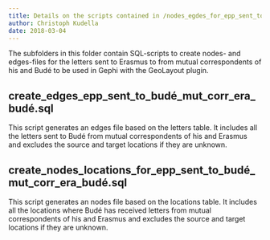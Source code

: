 ```yaml
---
title: Details on the scripts contained in /nodes_egdes_for_epp_sent_to_budé_mut_corr_era_budé/
author: Christoph Kudella
date: 2018-03-04
---
```

The subfolders in this folder contain SQL-scripts to create nodes- and edges-files for the letters sent to Erasmus to from mutual correspondents of his and Budé to be used in Gephi with the GeoLayout plugin.

## create_edges_epp_sent_to_budé_mut_corr_era_budé.sql
This script generates an edges file based on the letters table. It includes all the letters sent to Budé from mutual correspondents of his and Erasmus and excludes the source and target locations if they are unknown.

## create_nodes_locations_for_epp_sent_to_budé_mut_corr_era_budé.sql
This script generates an nodes file based on the locations table. It includes all the locations where Budé has received letters from mutual correspondents of his and Erasmus and excludes the source and target locations if they are unknown.
